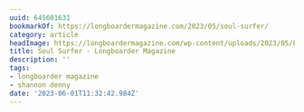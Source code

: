```yaml
---
uuid: 645601631
bookmarkOf: https://longboardermagazine.com/2023/05/soul-surfer/
category: article
headImage: https://longboardermagazine.com/wp-content/uploads/2023/05/Pic-2-From-Road-Trip-to-Morocco-1975-%C2%A9-Mike-Herron-scaled.jpg
title: Soul Surfer - Longboarder Magazine
description: ''
tags:
- longboarder magazine
- shannon denny
date: '2023-06-01T11:32:42.984Z'
---
```



